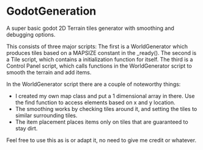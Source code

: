 # GodotGeneration
A super basic godot 2D Terrain tiles generator with smoothing and debugging options.

This consists of three major scripts: 
The first is a WorldGenerator which produces tiles based on a MAPSIZE constant in the _ready().
The second is a Tile script, which contains a initialization function for itself.
The third is a Control Panel script, which calls functions in the WorldGenerator script to smooth the terrain and add items. 

In the WorldGenerator script there are a couple of noteworthy things:
- I created my own map class and put a 1 dimensional array in there. Use the find function to access elements based on x and y location.
- The smoothing works by checking tiles around it, and setting the tiles to similar surrounding tiles.
- The item placement places items only on tiles that are guaranteed to stay dirt.

Feel free to use this as is or adapt it, no need to give me credit or whatever.
